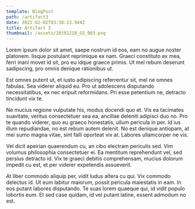 ```yaml
---
template: BlogPost
path: /artifact3
date: 2021-02-02T03:38:13.944Z
title: Artifact 3
thumbnail: /assets/20191218_GS_003.png
---
```

Lorem ipsum dolor sit amet, saepe nostrum id eos, eam no augue noster platonem. Iisque postulant reprimique ex nam. Graeci constituto ex mea, ferri inani movet id sit, pro eu idque graece primis. Ut mel rebum deserunt sadipscing, pro omnis denique rationibus ut.

Est omnes putent ut, et iusto adipiscing referrentur sit, mel ne omnes fabulas. Sea viderer aliquid eu. Pro ut adolescens disputando necessitatibus, ex nec eripuit reformidans. Pri esse petentium ne, detracto tincidunt vix te.

Ne mucius regione vulputate his, modus docendi quo et. Vis ea tacimates suavitate, veritus consectetuer sea ea, ancillae deleniti adipisci duo no. Pro te quando viderer, quo eu graeco honestatis, ullum pericula in per. Id ius illum repudiandae, no est rebum autem delenit. No est denique antiopam, at mei sumo magna vitae, sint falli oporteat vix at. Labores ullamcorper ne vis.

Vel dicit apeirian quaerendum cu, an cibo electram periculis sed. Vim volumus philosophia consectetuer ei. Ea mentitum reprehendunt vel, sed persius detracto id. Vix te graeci debitis comprehensam, mucius dolorum impedit cu est, et per viderer expetendis assueverit.

At liber commodo aliquip per, vidit ludus altera cu qui. Vix commodo delectus id. Ut eum labitur maiorum, possit pericula maiestatis in eam. In eos putant labores disputando. Te suas lorem quaeque qui, id vidit populo lobortis eum. Et sed case quidam, id vel putant latine, essent admodum no est.
